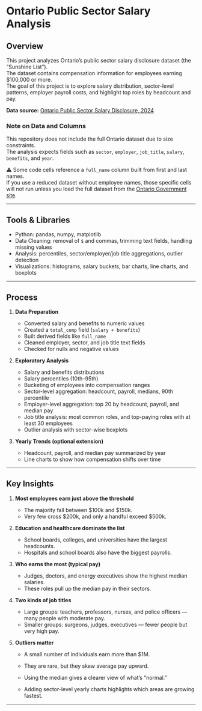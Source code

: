 # Ontario Public Sector Salary Analysis  

## Overview  
This project analyzes Ontario’s public sector salary disclosure dataset (the “Sunshine List”).  
The dataset contains compensation information for employees earning $100,000 or more.  
The goal of this project is to explore salary distribution, sector-level patterns, employer payroll costs, and highlight top roles by headcount and pay.  

**Data source:** [Ontario Public Sector Salary Disclosure, 2024](https://www.ontario.ca/public-sector-salary-disclosure/2024/all-sectors-and-seconded-employees/)  

### Note on Data and Columns  
This repository does not include the full Ontario dataset due to size constraints.  
The analysis expects fields such as `sector`, `employer`, `job_title`, `salary`, `benefits`, and `year`.  

⚠️ Some code cells reference a `full_name` column built from first and last names.  
If you use a reduced dataset without employee names, those specific cells will not run unless you load the full dataset from the [Ontario Government site](https://www.ontario.ca/public-sector-salary-disclosure/2024/all-sectors-and-seconded-employees/).  

---

## Tools & Libraries  
- Python: pandas, numpy, matplotlib  
- Data Cleaning: removal of `$` and commas, trimming text fields, handling missing values  
- Analysis: percentiles, sector/employer/job title aggregations, outlier detection  
- Visualizations: histograms, salary buckets, bar charts, line charts, and boxplots  

---

## Process  

1. **Data Preparation**  
   - Converted salary and benefits to numeric values  
   - Created a `total_comp` field (`salary + benefits`)  
   - Built derived fields like `full_name`  
   - Cleaned employer, sector, and job title text fields  
   - Checked for nulls and negative values  

2. **Exploratory Analysis**  
   - Salary and benefits distributions  
   - Salary percentiles (10th–95th)  
   - Bucketing of employees into compensation ranges  
   - Sector-level aggregation: headcount, payroll, medians, 90th percentile  
   - Employer-level aggregation: top 20 by headcount, payroll, and median pay  
   - Job title analysis: most common roles, and top-paying roles with at least 30 employees  
   - Outlier analysis with sector-wise boxplots  

3. **Yearly Trends (optional extension)**  
   - Headcount, payroll, and median pay summarized by year  
   - Line charts to show how compensation shifts over time  

---

## Key Insights  

1. **Most employees earn just above the threshold**  
   - The majority fall between $100k and $150k.  
   - Very few cross $200k, and only a handful exceed $500k.  

2. **Education and healthcare dominate the list**  
   - School boards, colleges, and universities have the largest headcounts.  
   - Hospitals and school boards also have the biggest payrolls.  

3. **Who earns the most (typical pay)**  
   - Judges, doctors, and energy executives show the highest median salaries.  
   - These roles pull up the median pay in their sectors.  

4. **Two kinds of job titles**  
   - Large groups: teachers, professors, nurses, and police officers — many people with moderate pay.  
   - Smaller groups: surgeons, judges, executives — fewer people but very high pay.  

5. **Outliers matter**  
   - A small number of individuals earn more than $1M.  
   - They are rare, but they skew average pay upward.  
   - Using the median gives a clearer view of what’s “normal.”  

   - Adding sector-level yearly charts highlights which areas are growing fastest.  

---
